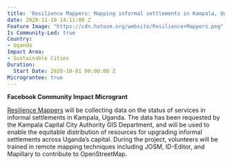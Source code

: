 ```yaml
---
title: 'Resilience Mappers: Mapping informal settlements in Kampala, Uganda'
date: 2020-11-10 14:11:00 Z
Feature Image: "https://cdn.hotosm.org/website/Resilience+Mappers.png"
Is Community-Led: true
Country:
- Uganda
Impact Area:
- Sustainable Cities
Duration:
  Start Date: 2020-10-01 00:00:00 Z
Micrograntee: true
---
```


**Facebook Community Impact Microgrant**

[Resilience Mappers](https://www.facebook.com/RMappers/) will be collecting data on the status of services in informal settlements in Kampala, Uganda. The data has been requested by the Kampala Capital City Authority GIS Department, and will be used to enable the equitable distribution of resources for upgrading informal settlements across Uganda’s capital. During the project, volunteers will be trained in remote mapping techniques including JOSM, ID-Editor, and Mapillary to contribute to OpenStreetMap.